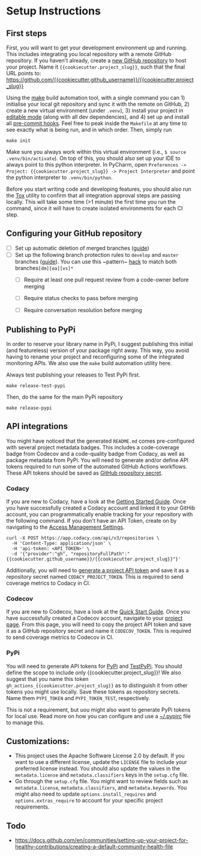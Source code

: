 # Setup Instructions

## First steps

First, you will want to get your development environment up and running. This includes integrating you local
repository with a remote GitHub repository. If you haven't already, create a
[new GitHub repository](https://github.com/new) to host your project. Name it `{{cookiecutter.project_slug}}`,
such that the final URL points to:
<https://github.com/{{cookiecutter.github_username}}/{{cookiecutter.project_slug}}>

Using the [make](https://en.wikipedia.org/wiki/Make_(software)) build automation tool, with a single command
you can 1) initialise your local git repository and sync it with the remote on GitHub, 2) create a new virtual
environment (under `.venv`), 3) install your project in
[editable mode](https://pip.pypa.io/en/stable/cli/pip_install/#install-editable) (along with all dev
dependencies), and 4) set up and install all [pre-commit hooks](https://pre-commit.com/). Feel free to peak
inside the `Makefile` at any time to see exactly what is being run, and in which order. Then, simply run

```shell
make init
```

Make sure you always work within this virtual environment (i.e., `$ source .venv/bin/activate`). On top of
this, you should also set up your IDE to always point to this python interpreter. In PyCharm, open
`Preferences -> Project: {{cookiecutter.project_slug}} -> Project Interpreter` and point the python
interpreter to `.venv/bin/python`.

Before you start writing code and developing features, you should also run the
[Tox](https://github.com/tox-dev/tox) utility to confirm that all integration approval steps are passing
locally. This will take some time (>1 minute) the first time you run the command, since it will have to create
isolated environments for each CI step.

## Configuring your GitHub repository

- [ ] Set up automatic deletion of merged branches
  ([guide](https://docs.github.com/en/github/administering-a-repository/configuring-pull-request-merges/managing-the-automatic-deletion-of-branches))
- [ ] Set up the following branch protection rules to `develop` and `master` branches
  ([guide](https://docs.github.com/en/github/administering-a-repository/defining-the-mergeability-of-pull-requests/managing-a-branch-protection-rule)).
  You can use this ~pattern~
  [hack](https://stackoverflow.com/questions/53135414/how-to-apply-github-branch-rules-to-two-branches) to
  match both branches`[dm][ea][vs]*`
  - [ ] Require at least one pull request review from a code-owner before merging
  - [ ] Require status checks to pass before merging
  - [ ] Require conversation resolution before merging


## Publishing to PyPi

In order to reserve your library name in PyPi, I suggest publishing this initial (and featureless) version of
your package right away. This way, you avoid having to rename your project and reconfiguring some of the
integrated monitoring APIs. We also use the `make` build automation utility here.

Always test publishing your releases to Test PyPi first.

```shell
make release-test-pypi
```

Then, do the same for the main PyPi repository

```shell
make release-pypi
```

## API integrations

You might have noticed that the generated `README.md` comes pre-configured with several project metadata
badges. This includes a code-coverage badge from Codecov and a code-quality badge from Codacy, as well as
package metadata from PyPi. You will need to generate and/or define API tokens required to run some of the
automated GitHub Actions workflows. These API tokens should be saved as
[GitHub repository secret](https://docs.github.com/en/actions/reference/encrypted-secrets).

### Codacy

If you are new to Codacy, have a look at the
[Getting Started Guide](https://docs.codacy.com/getting-started/getting-started-with-codacy/). Once you have
successfully created a Codacy account and linked it to your GitHib account, you can programmatically enable
tracking for your repository with the following command. If you don't have an API Token, create on by
navigating to the [Access Management Settings](https://app.codacy.com/account/access-management).

```shell
curl -X POST https://app.codacy.com/api/v3/repositories \
  -H 'Content-Type: application/json' \
  -H 'api-token: <API_TOKEN>' \
  -d '{"provider":"gh", "repositoryFullPath":"{{cookiecutter.github_username}}/{{cookiecutter.project_slug}}"}'
```

Additionally, you will need to
[generate a project API token](https://docs.codacy.com/codacy-api/api-tokens/#project-api-tokens) and save it
as a repository secret named `CODACY_PROJECT_TOKEN`. This is required to send coverage metrics to Codacy in
CI.

### Codecov

If you are new to Codecov, have a look at the [Quick Start Guide](https://docs.codecov.com/docs/quick-start).
Once you have successfully created a Codecov account, navigate to your
[project page](https://app.codecov.io/gh/{{cookiecutter.github_username}}/{{cookiecutter.project_slug}}). From
this page, you will need to copy the project API token and save it as a GitHub repository secret and name
it `CODECOV_TOKEN`. This is required to send coverage metrics to Codecov in CI.

### PyPi

You will need to generate API tokens for [PyPi](https://pypi.org/manage/account/token/) and
[TestPyPi](https://test.pypi.org/manage/account/token/). You should define the scope to include only
{{cookiecutter.project_slug}}! We also suggest that you name this token
`gh_actions_{{cookiecutter.project_slug}}` as to distinguish it from other tokens you might use locally. Save
these tokens as repository secrets. Name them `PYPI_TOKEN` and `PYPI_TOKEN_TEST`, respectively.

This is not a requirement, but uou might also want to generate PyPi tokens for local use. Read more on how you
can configure and use a [~/.pypirc](https://packaging.python.org/specifications/pypirc/) file to manage this.

## Customizations:

- This project uses the Apache Software License 2.0 by default. If you want to use a different license, update
  the `LICENSE` file to include your preferred license instead. You should also update the values in
  the `metadata.license` and `metadata.classifiers` keys in the `setup.cfg` file.
- Go through the `setup.cfg` file. You might want to review fields such as
  `metadata.license`, `metadata.classifiers`, and `metadata.keywords`. You might also need to update
  `options.install_requires` and `options.extras_require` to account for your specific project requirements.

## Todo

- <https://docs.github.com/en/communities/setting-up-your-project-for-healthy-contributions/creating-a-default-community-health-file>
